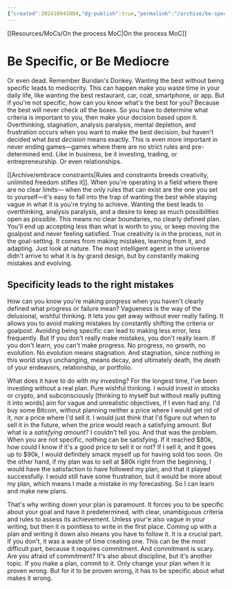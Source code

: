 ```yaml
---
{"created":202410041004,"dg-publish":true,"permalink":"/archive/be-specific-or-be-mediocre/","dgPassFrontmatter":true,"updated":"2024-12-21T15:40:08.587+01:00"}
---
```


[[Resources/MoCs/On the process MoC\|On the process MoC]]
# Be Specific, or Be Mediocre
Or even dead. Remember Buridan's Donkey.
Wanting the best without being specific leads to mediocrity.
This can happen make you waste time in your daily life, like wanting the best restaurant, car, coat, smartphone, or app.
But if you're not specific, how can you know what's the best for you? Because the best will never check *all* the boxes. So you have to determine what criteria is important to you, then make your decision based upon it. Overthinking, stagnation, analysis paralysis, mental depletion, and frustration occurs when you want to make the best decision, but haven't decided what *best decision* means exactly.
This is even more important in never ending games—games where there are no strict rules and pre-determined end. Like in business, be it investing, trading, or entrepreneurship. Or even relationships.

[[Archive/embrace constraints\|Rules and constraints breeds creativity, unlimited freedom stifles it]]. 
When you're operating in a field where there are no clear limits— when the only rules that can exist are the one you set to yourself—it's easy to fall into the trap of wanting the best while staying vague in what it is you're trying to achieve. Wanting the best leads to overthinking, analysis paralysis, and a desire to keep as much possibilities open as possible. This means no clear boundaries, no clearly defined plan. You'll end up accepting less than what is worth to you, or keep moving the goalpost and never feeling satisfied. 
True creativity is in the process, not in the goal-setting. It comes from making mistakes, learning from it, and adapting. Just look at nature. The most intelligent agent in the universe didn't arrive to what it is by grand design, but by constantly making mistakes and evolving. 
## Specificity leads to the right mistakes
How can you know you're making progress when you haven't clearly defined what progress or failure mean? Vagueness is the way of the delusional, wishful thinking. It lets you get away without ever really failing. It allows you to avoid making mistakes by constantly shifting the criteria or goalpost. 
Avoiding being specific can lead to making less error, less frequently. But If you don't really make mistakes, you don't really learn. If you don't learn, you can't make progress. No progress, no growth, no evolution. No evolution means stagnation. And stagnation, since nothing in this world stays unchanging, means decay, and ultimately death, the death of your endeavors, relationship, or portfolio.

What does it have to do with my investing? For the longest time, I've been investing without a real plan. Pure wishful thinking. I would invest in stocks or crypto, and subconsciously [thinking to myself but without really putting it into words] aim for vague and unrealistic objectives, if I even had any. I'd buy some Bitcoin, without planning neither a price where I would get rid of it, nor a price where I'd sell it. I would just think that I'd figure out when to sell it in the future, when the price would reach a satisfying amount. But what is a *satisfying amount*? I couldn't tell you. And that was the problem. When you are not specific, nothing can be satisfying. If it reached $80k, how could I know if it's a good price to sell it or not? If I sell it, and it goes up to $90k, I would definitely smack myself up for having sold too soon. On the other hand, if my plan was to sell at $80k right from the beginning, I would have the satisfaction to have followed my plan, and that it played successfully. I would still have some frustration, but it would be more about my plan, which means I made a mistake in my forecasting. So I can learn and make new plans.

That's why writing down your plan is paramount. It forces you to be specific about your goal and have it predetermined, with clear, unambiguous criteria and rules to assess its achievement. Unless your'e also vague in your writing, but then it is pointless to write in the first place.
Coming up with a plan and writing it down also means you have to follow it. It is a crucial part. If you don't, it was a waste of time creating one. This can be the most difficult part, because it requires commitment. And commitment is scary. Are you afraid of commitment? It's also about discipline, but it's another topic. If you make a plan, commit to it. Only change your plan when it is proven wrong. But for it to be proven wrong, it has to be specific about what makes it wrong. 